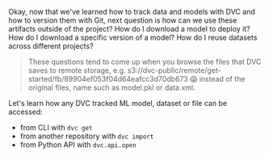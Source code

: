 Okay, now that we've learned how to track data and models with DVC and how to
version them with Git, next question is how can we use these artifacts outside
of the project? How do I download a model to deploy it? How do I download a
specific version of a model? How do I reuse datasets across different projects?

> These questions tend to come up when you browse the files that DVC saves to
> remote storage, e.g.
> s3://dvc-public/remote/get-started/fb/89904ef053f04d64eafcc3d70db673 😱
> instead of the original files, name such as model.pkl or data.xml.

Let's learn how any DVC tracked ML model, dataset or file can be accessed:

* from CLI with `dvc get`
* from another repository with `dvc import`
* from Python API with `dvc.api.open`
